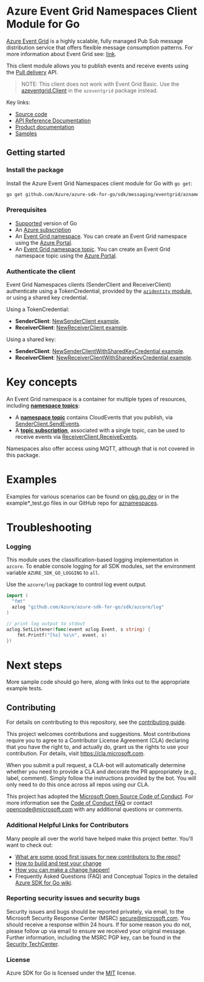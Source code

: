 # Azure Event Grid Namespaces Client Module for Go

[Azure Event Grid](https://learn.microsoft.com/azure/event-grid/overview) is a highly scalable, fully managed Pub Sub message distribution service that offers flexible message consumption patterns. For more information about Event Grid see: [link](https://learn.microsoft.com/azure/event-grid/overview).

This client module allows you to publish events and receive events using the [Pull delivery](https://learn.microsoft.com/azure/event-grid/pull-delivery-overview) API.

> NOTE: This client does not work with Event Grid Basic. Use the [azeventgrid.Client][godoc_egbasic_client] in the `azeventgrid` package instead.

Key links:
- [Source code][source]
- [API Reference Documentation][godoc]
- [Product documentation](https://azure.microsoft.com/services/event-grid/)
- [Samples][godoc_examples]

## Getting started

### Install the package

Install the Azure Event Grid Namespaces client module for Go with `go get`:

```bash
go get github.com/Azure/azure-sdk-for-go/sdk/messaging/eventgrid/aznamespaces/v2
```

### Prerequisites

- [Supported](https://aka.ms/azsdk/go/supported-versions) version of Go
- An [Azure subscription](https://azure.microsoft.com/free/)
- An [Event Grid namespace][ms_namespace]. You can create an Event Grid namespace using the [Azure Portal][ms_create_namespace].
- An [Event Grid namespace topic][ms_topic]. You can create an Event Grid namespace topic using the [Azure Portal][ms_create_topic].

### Authenticate the client

Event Grid Namespaces clients (SenderClient and ReceiverClient) authenticate using a TokenCredential, provided by the [`azidentity` module](https://pkg.go.dev/github.com/Azure/azure-sdk-for-go/tree/main/sdk/azidentity), or using a shared key credential. 

Using a TokenCredential:
* **SenderClient**: [NewSenderClient example][godoc_example_newsender].
* **ReceiverClient**: [NewReceiverClient example][godoc_example_newreceiver].

Using a shared key:
* **SenderClient**: [NewSenderClientWithSharedKeyCredential example][godoc_example_newsender_sharedkey].
* **ReceiverClient**: [NewReceiverClientWithSharedKeyCredential example][godoc_example_newreceiver_sharedkey].

# Key concepts

An Event Grid namespace is a container for multiple types of resources, including [**namespace topics**][ms_topic]:
- A [**namespace topic**][ms_topic] contains CloudEvents that you publish, via [SenderClient.SendEvents][godoc_send].
- A [**topic subscription**][ms_subscription], associated with a single topic, can be used to receive events via [ReceiverClient.ReceiveEvents][godoc_receive].

Namespaces also offer access using MQTT, although that is not covered in this package.

# Examples

Examples for various scenarios can be found on [pkg.go.dev][godoc_examples] or in the example*_test.go files in our GitHub repo for [aznamespaces][source].

# Troubleshooting

### Logging

This module uses the classification-based logging implementation in `azcore`. To enable console logging for all SDK modules, set the environment variable `AZURE_SDK_GO_LOGGING` to `all`. 

Use the `azcore/log` package to control log event output.

```go
import (
  "fmt"
  azlog "github.com/Azure/azure-sdk-for-go/sdk/azcore/log"
)

// print log output to stdout
azlog.SetListener(func(event azlog.Event, s string) {
    fmt.Printf("[%s] %s\n", event, s)
})
```

# Next steps

More sample code should go here, along with links out to the appropriate example tests.

## Contributing
For details on contributing to this repository, see the [contributing guide][azure_sdk_for_go_contributing].

This project welcomes contributions and suggestions.  Most contributions require you to agree to a
Contributor License Agreement (CLA) declaring that you have the right to, and actually do, grant us
the rights to use your contribution. For details, visit https://cla.microsoft.com.

When you submit a pull request, a CLA-bot will automatically determine whether you need to provide
a CLA and decorate the PR appropriately (e.g., label, comment). Simply follow the instructions
provided by the bot. You will only need to do this once across all repos using our CLA.

This project has adopted the [Microsoft Open Source Code of Conduct](https://opensource.microsoft.com/codeofconduct/).
For more information see the [Code of Conduct FAQ](https://opensource.microsoft.com/codeofconduct/faq/) or
contact [opencode@microsoft.com](mailto:opencode@microsoft.com) with any additional questions or comments.

### Additional Helpful Links for Contributors  
Many people all over the world have helped make this project better.  You'll want to check out:

* [What are some good first issues for new contributors to the repo?](https://github.com/azure/azure-sdk-for-go/issues?q=is%3Aopen+is%3Aissue+label%3A%22up+for+grabs%22)
* [How to build and test your change][azure_sdk_for_go_contributing_developer_guide]
* [How you can make a change happen!][azure_sdk_for_go_contributing_pull_requests]
* Frequently Asked Questions (FAQ) and Conceptual Topics in the detailed [Azure SDK for Go wiki](https://github.com/azure/azure-sdk-for-go/wiki).

<!-- ### Community-->
### Reporting security issues and security bugs

Security issues and bugs should be reported privately, via email, to the Microsoft Security Response Center (MSRC) <secure@microsoft.com>. You should receive a response within 24 hours. If for some reason you do not, please follow up via email to ensure we received your original message. Further information, including the MSRC PGP key, can be found in the [Security TechCenter](https://www.microsoft.com/msrc/faqs-report-an-issue).

### License

Azure SDK for Go is licensed under the [MIT](https://github.com/Azure/azure-sdk-for-go/blob/main/sdk/template/aztemplate/LICENSE.txt) license.

<!-- LINKS -->
[azure_sdk_for_go_contributing]: https://github.com/Azure/azure-sdk-for-go/blob/main/CONTRIBUTING.md
[azure_sdk_for_go_contributing_developer_guide]: https://github.com/Azure/azure-sdk-for-go/blob/main/CONTRIBUTING.md#developer-guide
[azure_sdk_for_go_contributing_pull_requests]: https://github.com/Azure/azure-sdk-for-go/blob/main/CONTRIBUTING.md#pull-requests
[source]: https://github.com/Azure/azure-sdk-for-go/tree/main/sdk/messaging/eventgrid/aznamespaces
[godoc]: https://pkg.go.dev/github.com/Azure/azure-sdk-for-go/sdk/messaging/eventgrid/aznamespaces/v2
[godoc_send]: https://pkg.go.dev/github.com/Azure/azure-sdk-for-go/sdk/messaging/eventgrid/aznamespaces/v2#SenderClient.SendEvents
[godoc_receive]: https://pkg.go.dev/github.com/Azure/azure-sdk-for-go/sdk/messaging/eventgrid/aznamespaces/v2#ReceiverClient.ReceiveEvents
[godoc_examples]: https://pkg.go.dev/github.com/Azure/azure-sdk-for-go/sdk/messaging/eventgrid/aznamespaces/v2#pkg-examples
[godoc_example_newsender_sharedkey]: https://pkg.go.dev/github.com/Azure/azure-sdk-for-go/sdk/messaging/eventgrid/aznamespaces/v2#example-NewSenderClientWithSharedKeyCredential
[godoc_example_newreceiver_sharedkey]: https://pkg.go.dev/github.com/Azure/azure-sdk-for-go/sdk/messaging/eventgrid/aznamespaces/v2#example-NewReceiverClientWithSharedKeyCredential
[godoc_example_newsender]: https://pkg.go.dev/github.com/Azure/azure-sdk-for-go/sdk/messaging/eventgrid/aznamespaces/v2#example-NewSenderClient
[godoc_example_newreceiver]: https://pkg.go.dev/github.com/Azure/azure-sdk-for-go/sdk/messaging/eventgrid/aznamespaces/v2#example-NewReceiverClient
[godoc_egbasic_client]: https://pkg.go.dev/github.com/Azure/azure-sdk-for-go/sdk/messaging/eventgrid/aznamespaces/v2#Client
[ms_namespace]: https://learn.microsoft.com/azure/event-grid/concepts-pull-delivery#namespaces
[ms_topic]: https://learn.microsoft.com/azure/event-grid/concepts-pull-delivery#namespace-topics
[ms_subscription]: https://learn.microsoft.com/azure/event-grid/concepts-pull-delivery#event-subscriptions
[ms_create_namespace]: https://learn.microsoft.com/azure/event-grid/create-view-manage-namespaces
[ms_create_topic]: https://learn.microsoft.com/azure/event-grid/create-view-manage-namespace-topics
